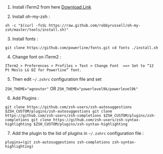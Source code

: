 1. Install iTerm2 from here [Download Link](https://www.iterm2.com/)

2. Install oh-my-zsh :

`sh -c "$(curl -fsSL https://raw.github.com/robbyrussell/oh-my-zsh/master/tools/install.sh)"`
 
3. Install fonts :

`git clone https://github.com/powerline/fonts.git
cd fonts
./install.sh`

4. Change font on iTerm2 :

`ITerm2 > Preferences > Profiles > Text > Change Font  ==> Set to “12 Pt Meslo LG DZ for Powerline” font.`

5. Then edit `~/.zshrc` configuration file and set

`ZSH_THEME="agnoster"` OR `ZSH_THEME="powerlevel9k/powerlevel9k"`

6. Add Plugins :

`git clone https://github.com/zsh-users/zsh-autosuggestions $ZSH_CUSTOM/plugins/zsh-autosuggestions
git clone https://github.com/zsh-users/zsh-completions $ZSH_CUSTOM/plugins/zsh-completions
git clone https://github.com/zsh-users/zsh-syntax-highlighting $ZSH_CUSTOM/plugins/zsh-syntax-highlighting`

7. Add the plugin to the list of plugins in `~/.zshrc` configuration file :

`plugins=(git zsh-autosuggestions zsh-completions zsh-syntax-highlighting)`
